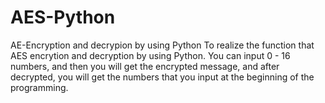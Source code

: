 # AES-Python
AE-Encryption and decrypion by using Python
To realize the function that AES encrytion and decryption by using Python. You can input 0 - 16 numbers, and then you will get the encrypted message, and after decrypted, you will get the numbers that you input at the beginning of the programming.
